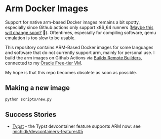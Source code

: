 # Arm Docker Images

Support for native arm-based Docker images remains a bit spotty, especially since Github actions only support x86_64 runners ([Maybe this will change soon?](https://github.com/github/roadmap/issues/528) 👀). Oftentimes, especially for compiling software, qemu emulation is too slow to be usable.

This repository contains ARM-Based Docker images for some languages and software that do not currently support arm, mainly for personal use. I build the arm images on Github Actions via [Buildx Remote Builders](https://www.docker.com/blog/speed-up-building-with-docker-buildx-and-graviton2-ec2/#), connected to my [Oracle Free-tier VM](https://www.oracle.com/ca-en/cloud/free/).

My hope is that this repo becomes obsolete as soon as possible.

## Making a new image 

```bash
python scripts/new.py
```

## Success Stories

- [Typst](https://github.com/typst/typst) - the Typst devcontainer feature supports ARM now: see [michidk/devcontainers-features#5](https://github.com/michidk/devcontainers-features/pull/5)